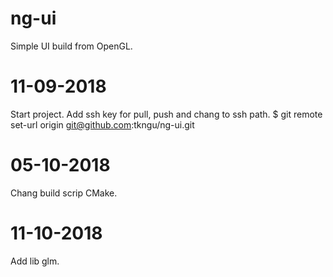 # ng-ui
Simple UI build from OpenGL.

# 11-09-2018
Start project.
Add ssh key for pull, push and chang to ssh path.
$ git remote set-url origin git@github.com:tkngu/ng-ui.git

# 05-10-2018
Chang build scrip CMake.

# 11-10-2018
Add lib glm.